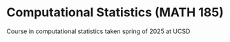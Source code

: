 
# Computational Statistics (MATH 185)
Course in computational statistics taken spring of 2025 at UCSD

